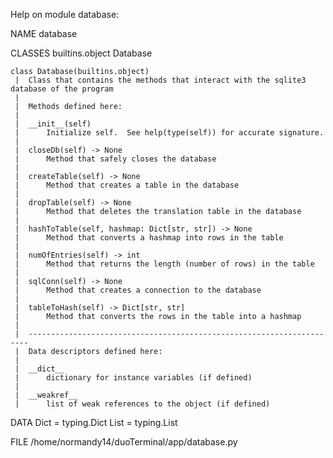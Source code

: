 Help on module database:

NAME
    database

CLASSES
    builtins.object
        Database
    
    class Database(builtins.object)
     |  Class that contains the methods that interact with the sqlite3 database of the program
     |  
     |  Methods defined here:
     |  
     |  __init__(self)
     |      Initialize self.  See help(type(self)) for accurate signature.
     |  
     |  closeDb(self) -> None
     |      Method that safely closes the database
     |  
     |  createTable(self) -> None
     |      Method that creates a table in the database
     |  
     |  dropTable(self) -> None
     |      Method that deletes the translation table in the database
     |  
     |  hashToTable(self, hashmap: Dict[str, str]) -> None
     |      Method that converts a hashmap into rows in the table
     |  
     |  numOfEntries(self) -> int
     |      Method that returns the length (number of rows) in the table
     |  
     |  sqlConn(self) -> None
     |      Method that creates a connection to the database
     |  
     |  tableToHash(self) -> Dict[str, str]
     |      Method that converts the rows in the table into a hashmap
     |  
     |  ----------------------------------------------------------------------
     |  Data descriptors defined here:
     |  
     |  __dict__
     |      dictionary for instance variables (if defined)
     |  
     |  __weakref__
     |      list of weak references to the object (if defined)

DATA
    Dict = typing.Dict
    List = typing.List

FILE
    /home/normandy14/duoTerminal/app/database.py


